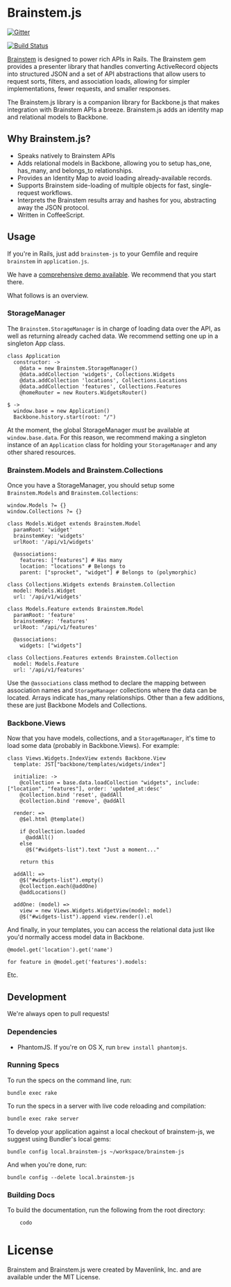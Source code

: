 # Brainstem.js

[![Gitter](https://badges.gitter.im/Join%20Chat.svg)](https://gitter.im/mavenlink/brainstem-js?utm_source=badge&utm_medium=badge&utm_campaign=pr-badge&utm_content=badge)

[![Build Status](https://travis-ci.org/mavenlink/brainstem-js.png)](https://travis-ci.org/mavenlink/brainstem-js)

[Brainstem](https://github.com/mavenlink/brainstem) is designed to power rich APIs in Rails. The Brainstem gem provides a presenter library that handles converting ActiveRecord objects into structured JSON and a set of API abstractions that allow users to request sorts, filters, and association loads, allowing for simpler implementations, fewer requests, and smaller responses.

The Brainstem.js library is a companion library for Backbone.js that makes integration with Brainstem APIs a breeze.  Brainstem.js adds an identity map and relational models to Backbone.

## Why Brainstem.js?

* Speaks natively to Brainstem APIs
* Adds relational models in Backbone, allowing you to setup has_one, has_many, and belongs_to relationships.
* Provides an Identity Map to avoid loading already-available records.
* Supports Brainstem side-loading of multiple objects for fast, single-request workflows.
* Interprets the Brainstem results array and hashes for you, abstracting away the JSON protocol.
* Written in CoffeeScript.

## Usage

If you're in Rails, just add `brainstem-js` to your Gemfile and require `brainstem` in `application.js`.

We have a [comprehensive demo available](https://github.com/mavenlink/brainstem-demo-rails).  We recommend that you start there.

What follows is an overview.

### StorageManager

The `Brainstem.StorageManager` is in charge of loading data over the API, as well as returning already cached data.  We recommend setting one up in a singleton App class.

	class Application
	  constructor: ->
	    @data = new Brainstem.StorageManager()
	    @data.addCollection 'widgets', Collections.Widgets
	    @data.addCollection 'locations', Collections.Locations
	    @data.addCollection 'features', Collections.Features
	    @homeRouter = new Routers.WidgetsRouter()
	
	$ ->
	  window.base = new Application()
	  Backbone.history.start(root: "/")

At the moment, the global StorageManager *must* be available at `window.base.data`.  For this reason, we recommend making a singleton instance of an `Application` class for holding your `StorageManager` and any other shared resources.

### Brainstem.Models and Brainstem.Collections

Once you have a StorageManager, you should setup some `Brainstem.Models` and `Brainstem.Collections`:

	window.Models ?= {}
	window.Collections ?= {}
	
	class Models.Widget extends Brainstem.Model
	  paramRoot: 'widget'
	  brainstemKey: 'widgets'
	  urlRoot: '/api/v1/widgets'
	
	  @associations:
	    features: ["features"] # Has many
	    location: "locations" # Belongs to
	    parent: ["sprocket", "widget"] # Belongs to (polymorphic)
	
	class Collections.Widgets extends Brainstem.Collection
	  model: Models.Widget
	  url: '/api/v1/widgets'
	
	class Models.Feature extends Brainstem.Model
	  paramRoot: 'feature'
	  brainstemKey: 'features'
	  urlRoot: '/api/v1/features'
	
	  @associations:
	    widgets: ["widgets"]
	
	class Collections.Features extends Brainstem.Collection
	  model: Models.Feature
	  url: '/api/v1/features'

Use the `@associations` class method to declare the mapping between association names and `StorageManager` collections where the data can be located.  Arrays indicate has_many relationships.  Other than a few additions, these are just Backbone Models and Collections.

### Backbone.Views

Now that you have models, collections, and a `StorageManager`, it's time to load some data (probably in Backbone.Views).  For example:

	class Views.Widgets.IndexView extends Backbone.View
	  template: JST["backbone/templates/widgets/index"]
	
	  initialize: ->
	    @collection = base.data.loadCollection "widgets", include: ["location", "features"], order: 'updated_at:desc'
	    @collection.bind 'reset', @addAll
	    @collection.bind 'remove', @addAll
	
	  render: =>
	    @$el.html @template()
	
	    if @collection.loaded
	      @addAll()
	    else
	      @$("#widgets-list").text "Just a moment..."
	
	    return this
	
	  addAll: =>
	    @$("#widgets-list").empty()
	    @collection.each(@addOne)
	    @addLocations()
	
	  addOne: (model) =>
	    view = new Views.Widgets.WidgetView(model: model)
	    @$("#widgets-list").append view.render().el

And finally, in your templates, you can access the relational data just like you'd normally access model data in Backbone.

    @model.get('location').get('name')
    
    for feature in @model.get('features').models:
    
Etc.

## Development

We're always open to pull requests!

### Dependencies

  - PhantomJS. If you're on OS X, run `brew install phantomjs`.

### Running Specs

To run the specs on the command line, run:

    bundle exec rake

To run the specs in a server with live code reloading and compilation:

    bundle exec rake server

To develop your application against a local checkout of brainstem-js, we suggest using Bundler's local gems:

    bundle config local.brainstem-js ~/workspace/brainstem-js

And when you're done, run:

    bundle config --delete local.brainstem-js

### Building Docs

To build the documentation, run the following from the root directory:

		codo
		
# License

Brainstem and Brainstem.js were created by Mavenlink, Inc. and are available under the MIT License.
